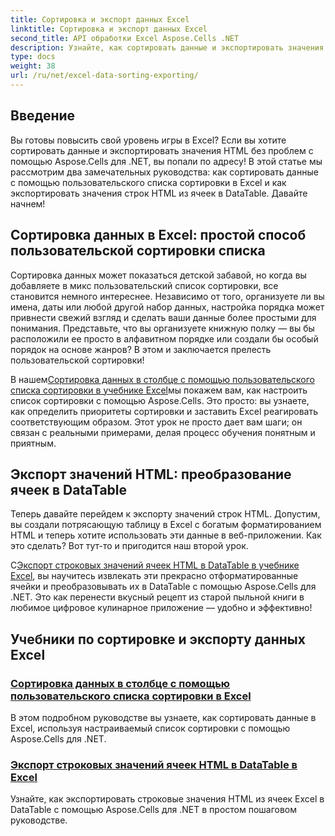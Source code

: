 ```yaml
---
title: Сортировка и экспорт данных Excel
linktitle: Сортировка и экспорт данных Excel
second_title: API обработки Excel Aspose.Cells .NET
description: Узнайте, как сортировать данные и экспортировать значения HTML в Excel с помощью Aspose.Cells для .NET, с помощью этих простых в использовании руководств.
type: docs
weight: 38
url: /ru/net/excel-data-sorting-exporting/
---
```

## Введение

Вы готовы повысить свой уровень игры в Excel? Если вы хотите сортировать данные и экспортировать значения HTML без проблем с помощью Aspose.Cells для .NET, вы попали по адресу! В этой статье мы рассмотрим два замечательных руководства: как сортировать данные с помощью пользовательского списка сортировки в Excel и как экспортировать значения строк HTML из ячеек в DataTable. Давайте начнем!

## Сортировка данных в Excel: простой способ пользовательской сортировки списка

Сортировка данных может показаться детской забавой, но когда вы добавляете в микс пользовательский список сортировки, все становится немного интереснее. Независимо от того, организуете ли вы имена, даты или любой другой набор данных, настройка порядка может привнести свежий взгляд и сделать ваши данные более простыми для понимания. Представьте, что вы организуете книжную полку — вы бы расположили ее просто в алфавитном порядке или создали бы особый порядок на основе жанров? В этом и заключается прелесть пользовательской сортировки! 

 В нашем[Сортировка данных в столбце с помощью пользовательского списка сортировки в учебнике Excel](./sort-data-in-a-column-with-custom-sort-list-in-excel/)мы покажем вам, как настроить список сортировки с помощью Aspose.Cells. Это просто: вы узнаете, как определить приоритеты сортировки и заставить Excel реагировать соответствующим образом. Этот урок не просто дает вам шаги; он связан с реальными примерами, делая процесс обучения понятным и приятным.

## Экспорт значений HTML: преобразование ячеек в DataTable

Теперь давайте перейдем к экспорту значений строк HTML. Допустим, вы создали потрясающую таблицу в Excel с богатым форматированием HTML и теперь хотите использовать эти данные в веб-приложении. Как это сделать? Вот тут-то и пригодится наш второй урок. 

 С[Экспорт строковых значений ячеек HTML в DataTable в учебнике Excel](./export-html-string-value-of-cells-to-datatable-in-excel/), вы научитесь извлекать эти прекрасно отформатированные ячейки и преобразовывать их в DataTable с помощью Aspose.Cells для .NET. Это как перенести вкусный рецепт из старой пыльной книги в любимое цифровое кулинарное приложение — удобно и эффективно!

## Учебники по сортировке и экспорту данных Excel
### [Сортировка данных в столбце с помощью пользовательского списка сортировки в Excel](./sort-data-in-a-column-with-custom-sort-list-in-excel/)
В этом подробном руководстве вы узнаете, как сортировать данные в Excel, используя настраиваемый список сортировки с помощью Aspose.Cells для .NET.
### [Экспорт строковых значений ячеек HTML в DataTable в Excel](./export-html-string-value-of-cells-to-datatable-in-excel/)
Узнайте, как экспортировать строковые значения HTML из ячеек Excel в DataTable с помощью Aspose.Cells для .NET в простом пошаговом руководстве.